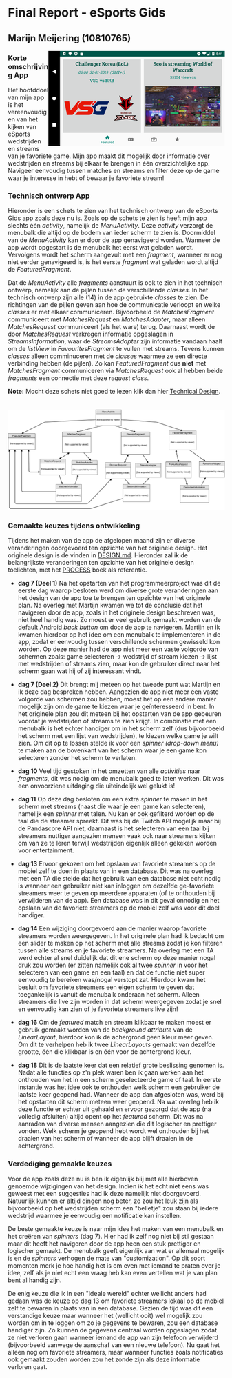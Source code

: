 # Final Report - eSports Gids

## Marijn Meijering (10810765)

<img align="right" width="410" height="220" src="https://github.com/10810765/Programmeerproject/blob/master/doc/eSports_Gids_Preview_5.png">

### Korte omschrijving App
Het hoofddoel van mijn app is het vereenvoudigen van het kijken van eSports wedstrijden en streams van je favoriete game.
Mijn app maakt dit mogelijk door informatie over wedstrijden en streams bij elkaar te brengen in één overzichtelijke app. Navigeer eenvoudig tussen matches en streams en filter deze op de game waar je interesse in hebt of bewaar je favoriete stream!
<br/>

### Technisch ontwerp App
Hieronder is een schets te zien van het technisch ontwerp van de eSports Gids app zoals deze nu is. Zoals op de schets te zien is heeft mijn app slechts één *activity*, namelijk de *MenuActivity*. Deze *activity* verzorgt de menubalk die altijd op de bodem van ieder scherm te zien is. Doormiddel van de *MenuActivity* kan er door de app genavigeerd worden. Wanneer de app wordt opgestart is de menubalk het eerst wat geladen wordt. Vervolgens wordt het scherm aangevult met een *fragment*, wanneer er nog niet eerder genavigeerd is, is het eerste *fragment* wat geladen wordt altijd de *FeaturedFragment*. 

Dat de *MenuActivity* alle *fragments* aanstuurt is ook te zien in het technisch ontwerp, namelijk aan de pijlen tussen de verschillende *classes*. In het technisch ontwerp zijn alle (14) in de app gebruikte *classes* te zien. De richtingen van de pijlen geven aan hoe de communicatie verloopt en welke *classes* er met elkaar communiceren. Bijvoorbeeld de *MatchesFragment* communiceert met *MatchesRequest* en *MatchesAdapter*, maar alleen *MatchesRequest* communiceert (als het ware) terug. Daarnaast wordt de door *MatchesRequest* verkregen informatie opgeslagen in *StreamsInformation*, waar de *StreamsAdapter* zijn informatie vandaan haalt om de *listView* in *FavouritesFragment* te vullen met streams. Tevens kunnen *classes* alleen comminuceren met de *classes* waarmee ze een directe verbinding hebben (de pijlen). Zo kan *FeaturedFragment* dus **niet** met *MatchesFragment* communiceren via *MatchesRequest* ook al hebben beide *fragments* een connectie met deze *request class*.

**Note:** Mocht deze schets niet goed te lezen klik dan hier [Technical Design](https://www.draw.io/?lightbox=1&highlight=0000ff&edit=_blank&layers=1&nav=1&title=Technical_design.html#R7V1dc6u2Fv01nul9yBnzjR9zkqbtzMnc3Ka3t6cvHcUoNjcYuQLHyfn1lUDiQ5JtIMiQHJKZ2EgCCbH2Yu29BZlZV5uXnzDYrm9RAKOZOQ9eZtb1zCQ%2FjkU%2BaMlrXuLPvbxghcMgLzLKgvvwG2SFc1a6CwOY1BqmCEVpuK0XLlEcw2VaKwMYo3292SOK6r1uwQpKBfdLEMml%2FwuDdM3OwvTK8p9huFrzng13kddsAG%2FMziRZgwDtK0XWjzPrCiOU5t82L1cwopPH5yXf7%2BZAbTEwDOO0yQ726urG%2BppeW%2F%2BFNg6e%2F%2FzrLv3PBTvKM4h27ITvUwzBJvkV%2Fr2DScqGnr7y%2BUj24SYCMdn6%2FIji9J7VzMn2ch1GwRfwinZ0PEkKlk986%2FMa4fAbaQ8iUmWQAlKNU3a5TZceLYyiKxQhnPVjwTn9re15T4%2FI%2BsIwIfve8ZM3hKJb8FJr%2BAUkKR8liiKwTcKHbNx0xw3AqzD%2BjNIUbVgjfpY39UE9Zj%2BkHkThKiZlS9IXxHwu8rMxbLItXxw%2B0xCn8KVSxC7WTxBtYIpfSRNWa%2FsMOMxyLI%2BZ0r7EoeGyNusqBuesEDDsr4pjl%2FAgXxhCWqDFsSW4zEw3ohc4rMHE%2FXtHYZ1Ny0WSzcslaWBY25dscng9%2Bbain1cRSJIZBXB%2BNDK6kNcFISQ1EMaV%2Brf1hjm25c4ywwVPpG4eA4ApcdHef9uH6XJNvlze%2FULPHyFaFcaPCBM7zwaIyJUlH1H4DLPBZVb0SbIfcvEze0g3pSVg9AQ5ymKU21YFeKxIwhyFUkiY6pJVbMIgoN183q%2FDFN5vwZL2uSe8TM8Z7eIABgzfVbhaSrgeZYvTGGaYJZbdCLKerQmx7iF%2B%2B4VfOxRPHDcYxzmLOsc5c18GjKfiOEMbxzl6OU7JOYxQMq5B2yQCK0p5cXbSlItW8AHvwqdsWDFv2Ih%2B5j%2F8DvEThqvsaJW9q5T2rw%2FGU25jHB7hKRXsfF085R%2FiqRsMVht6thNJDUZSghAz%2BHYVLb6KpGxdJGUvJLyUQJlvMs4IiH4JC3NfouwjJ4CcVPqhNUY1B8RbslxDvKE89O8tHUpIO84LyZdvGXX9v299F4VJ%2BnsI94cEXn166pTJeTfdQ9jfHG1D4p1i5QTRTq6s2eUi%2FxsXA1yBDSyGo25CbBHGH4y7%2FcbmeYS7ldZo6CJvrkVk9r4MwJZO5ETeQ5G364letNPMJVlo42455qJfYB67JeTaM78nENbDK%2FhcEYslL2Z7nounPxirFRTRu%2BvsamM1U8LpLYx3l8s0fA7T14nThosMmnVOsxV69LyBQUv2X87GaTKVZd%2BJFt6RjwcQPVH5eQ2%2F9afnQGEDatGb7nY4LTgVbWEset%2FkYifUKoh%2BC%2Fob1yPzAZQzNlZGTUhlGK9%2BQ6Tq%2BsIoS77AR27BrORXhmXjDURsNra2scQwDTnqfgtS4kNNSZrBqVhUl9wxP0nF%2BuKX8m37%2B8jR3IE4APdLhOnGyTxNiuAT2iRpuMpuFrk9jZUiu3Kd3RjOLblOWxzUkBM2jOumhM0Y%2BM4QCE%2BZsDkz4Q3hT%2FeWsCmZ52CmRiS2j5atMXpJ15yXpmR%2Fh9HUlK8ZnKOKtWOt8zWWtpifjJeh8jWMcA65ruPP1yiVG2ffPod1JGszqyVpPhof60vBzHURMo%2BIyYQ8pWAG52PRSXYaakZ9KRjNPnLPKZiS46YUTHdaKyji%2FaRgTBmnNxCkOwyDSWcOzmsXhV7kQnOhEJrK1YvaEjG2fB8cSmg%2BMqQeoMPGSlNa%2BgLydYvKdTF5tvqjMVcvOQsVELXlLEw5Z3EDntEOkyma0haDU5fvCpLMbRrG08dc07MlDZ8teSSGhEOYlqsWIaY%2BaN7jA37T%2BPuZBfXpfyhO1pZb0cfJcm6l5OQpvTIGXl44QnrFUDzzp17cqo2X3%2FXzMIe48rt8LMbsJdGigp%2B2RIupCJwXnDX5wIMTli8%2BG%2BOZDV1gUxthKW5zQ7nABVTf6gQPl24BUQRPa88PRZO95D9UoF%2FooklLEfYpsDdlQIZmSWMupkDchk%2BhaPS3LQky3FPunqmQ6WHKWryNjCxtWQttfqalyq4J1wTGwSV9O08515XLA1%2FC9A86bZ8ctvWVTSL9fv1S3XjlZk5JiB%2FyIUKUXvJCavj8wHHAtrL9Y3K2eT%2Bmw7e%2FFk3JRtlVtlX2ReHDXwdkHuOIhHDwEh6ZLJ5sJyNdwaNZeTaJMKi9sEiGQeW6O4rLzsswjIir9Axrw1VhgfVwh8JMQDEMWqLwcwSiys%2Bc7VUiSjqQLYQiDdv4ZJu%2B4xnsrwDTfKKk42ZILWbhDeBVubu6wVsisQpDdoSjQGwN%2Bj6xa6oh2QDM%2BfNCQ2HXNEXI9YVdbs0nwEouGXitNNvSBsnhARcqQOinxH5%2BxH4tQfajxk7j3mA0%2Fk5Z3LV7sgRXMqlhWdx7K3Y5qIx2jCySbRM0dzKTHlncf58s7guxcr8v6GoicX8IEnfbaXGOUZUltFXJ3YRQULGMRubTqynYDZHPY4wjoXExCmu5HW1hIaxossS0kmbeduWgRDveltHQWR6U%2BDW16pfucOUX673BdSG89c%2Fq6jsac0G%2FWGK4TDdeVYtWJryeyD%2Bexqs9Krwacyktb35yOjKsEAm2zYV4KN2YbRfhUEiCo6DtKhK8jqBlNlXFrKwkzoFZa1SYXfiWAFlB1XaVBLZ3Zri2c%2BX0KNgW4BxYwjb13fiLKkYCVzEQYS0W3eAqenMWX0F1Lriq3oQ0uCIYqSAwGgvYcaHVl9AqHKIpWj3R35o3iz30hlb5PbIjQOtY9WtTKeCMTb7OBS1gCpzYWAssRC1wXrhy7dyrdB27Ah2X727Mfb8fMHmOVweTe2Ywqd4bMwnLg%2FfqxrFRdT5hMGUpvA3E8jvi1bXqLGqJK1h149XsEa8tb81aoTcSoIiBGaujpuMuGF%2BOJb7FoK81AcrRak0mee2i80oE9gCkA0LROMGeHbm6O2M6jRlzPipDsASV53VdFHAhrluxG6aT2tqCJdiuy9yqg3kDp137C9871l6TtY0yt9BVJGvPLTQOJYxLnnjik9h%2Bx8SCZ9R1%2BdnlyVsXTn5XoQSjcSzBnOCqBa7t4rTfeRasMVztkcFVyAZ0zoJ5rhCsOHfkq12gti1cu6G1CtWSaZtEL7ojkb%2Ft972J6gthiZYrSuHGolpIGTjiWq%2BeNHXx4D%2Fvh%2F1jTK2al0%2BSlgBvDa7emeDqjAqFlpC48rquvLowzHo0TFeYQ3RGXfeEa2e2ay%2BdiLBDW5yTzfJfuufNMdiub1EAaYt%2FAA%3D%3D).
<br/>
<br/>
<br/>
![Technisch Ontwerp](https://github.com/10810765/Programmeerproject/blob/master/doc/Technical_design.svg)


### Gemaakte keuzes tijdens ontwikkeling
Tijdens het maken van de app de afgelopen maand zijn er diverse veranderingen doorgevoerd ten opzichte van het originele design. Het originele design is de vinden in [DESIGN.md](DESIGN.md). Hieronder zal ik de belangrijkste veranderingen ten opzichte van het originele design toelichten, met het [PROCESS](PROCESS.md) boek als referentie.

* **dag 7 (Deel 1)** Na het opstarten van het programmeerproject was dit de eerste dag waarop besloten werd om diverse grote veranderingen aan het design van de app toe te brengen ten opzichte van het originele plan. Na overleg met Martijn kwamen we tot de conclusie dat het navigeren door de app, zoals in het originele design beschreven was, niet heel handig was. Zo moest er veel gebruik gemaakt worden van de default Android *back button* om door de app te navigeren. Martijn en ik kwamen hierdoor op het idee om een menubalk te implementeren in de app, zodat er eenvoudig tussen verschillende schermen gewisseld kon worden. Op deze manier had de app niet meer een vaste volgorde van schermen zoals: game selecteren -> wedstrijd of stream kiezen -> lijst met wedstrijden of streams zien, maar kon de gebruiker direct naar het scherm gaan wat hij of zij interessant vindt.

* **dag 7 (Deel 2)** Dit brengt mij meteen op het tweede punt wat Martijn en ik deze dag besproken hebben. Aangezien de app niet meer een vaste volgorde van schermen zou hebben, moest het op een andere manier mogelijk zijn om de game te kiezen waar je geïnteresseerd in bent. In het originele plan zou dit meteen bij het opstarten van de app gebeuren voordat je wedstrijden of streams te zien krijgt. In combinatie met een menubalk is het echter handiger om in het scherm zelf (dus bijvoorbeeld het scherm met een lijst van wedstrijden), te kiezen welke game je wilt zien. Om dit op te lossen stelde ik voor een *spinner (drop-down menu)* te maken aan de bovenkant van het scherm waar je een game kon selecteren zonder het scherm te verlaten.

* **dag 10** Veel tijd gestoken in het omzetten van alle *activities* naar *fragments*, dit was nodig om de menubalk goed te laten werken. Dit was een onvoorziene uitdaging die uiteindelijk wel gelukt is!

* **dag 11** Op deze dag besloten om een extra *spinner* te maken in het scherm met streams (naast die waar je een game kan selecteren), namelijk een *spinner* met talen. Nu kan er ook gefilterd worden op de taal die de streamer spreekt. Dit was bij de Twitch API mogelijk maar bij de Pandascore API niet, daarnaast is het selecteren van een taal bij streamers nuttiger aangezien mensen vaak ook naar streamers kijken om van ze te leren terwijl wedstrijden eigenlijk alleen gekeken worden voor entertainment.

* **dag 13** Ervoor gekozen om het opslaan van favoriete streamers op de mobiel zelf te doen in plaats van in een database. Dit was na overleg met een TA die stelde dat het gebruik van een database niet echt nodig is wanneer een gebruiker niet kan inloggen om dezelfde ge-favoriete streamers weer te geven op meerdere apparaten (of te onthouden bij verwijderen van de app). Een database was in dit geval onnodig en het opslaan van de favoriete streamers op de mobiel zelf was voor dit doel handiger.

* **dag 14** Een wijziging doorgevoerd aan de manier waarop favoriete streamers worden weergegeven. In het originele plan had ik bedacht om een slider te maken op het scherm met alle streams zodat je kon filteren tussen alle streams en je favoriete streamers. Na overleg met een TA werd echter al snel duidelijk dat dit ene scherm op deze manier nogal druk zou worden (er zitten namelijk ook al twee *spinner* in voor het selecteren van een game en een taal) en dat de functie niet super eenvoudig te bereiken was/nogal verstopt zat. Hierdoor kwam het besluit om favoriete streamers een eigen scherm te geven dat toegankelijk is vanuit de menubalk onderaan het scherm. Alleen streamers die live zijn worden in dat scherm weergegeven zodat je snel en eenvoudig kan zien of je favoriete streamers live zijn!

* **dag 16** Om de *featured* match en stream klikbaar te maken moest er gebruik gemaakt worden van de *background attribute* van de *LinearLayout*, hierdoor kon ik de achergrond geen kleur meer geven. Om dit te verhelpen heb ik twee *LinearLayouts* gemaakt van dezelfde grootte, één die klikbaar is en één voor de achtergrond kleur.

* **dag 18** Dit is de laatste keer dat een relatief grote beslissing genomen is. Nadat alle functies op z'n plek waren ben ik gaan werken aan het onthouden van het in een scherm geselecteerde game of taal. In eerste instantie was het idee ook te onthouden welk scherm een gebruiker de laatste keer geopend had. Wanneer de app dan afgesloten was, werd bij het opstarten dit scherm meteen weer geopend. Na wat overleg heb ik deze functie er echter uit gehaald en ervoor gezorgd dat de app (na volledig afsluiten) altijd opent op het *featured* scherm. Dit was na aanraden van diverse mensen aangezien die dit logischer en prettiger vonden. Welk scherm je geopend hebt wordt wel onthouden bij het draaien van het scherm of wanneer de app blijft draaien in de achtergrond.


### Verdediging gemaakte keuzes
Voor de app zoals deze nu is ben ik eigenlijk blij met alle hierboven genoemde wijzigingen van het design. Indien ik het echt niet eens was geweest met een suggesties had ik deze namelijk niet doorgevoerd. Natuurlijk kunnen er altijd dingen nog beter, zo zou het leuk zijn als bijvoorbeeld op het wedstrijden scherm een "belletje" zou staan bij iedere wedstrijd waarmee je eenvoudig een notificatie kan instellen. 

De beste gemaakte keuze is naar mijn idee het maken van een menubalk en het creëren van *spinners* (dag 7). Hier had ik zelf nog niet bij stil gestaan maar dit heeft het navigeren door de app heen een stuk prettiger en logischer gemaakt. De menubalk geeft eigenlijk aan wat er allemaal mogelijk is en de *spinners* verhogen de mate van "customization". Op dit soort momenten merk je hoe handig het is om even met iemand te praten over je idee, zelf als je niet echt een vraag heb kan even vertellen wat je van plan bent al handig zijn. 

De enig keuze die ik in een "ideale wereld" echter wellicht anders had gedaan was de keuze op dag 13 om favoriete streamers lokaal op de mobiel zelf te bewaren in plaats van in een database. Gezien de tijd was dit een verstandige keuze maar wanneer het (wellicht ooit) wel mogelijk zou worden om in te loggen om zo je gegevens te bewaren, zou een database handiger zijn. Zo kunnen de gegevens centraal worden opgeslagen zodat ze niet verloren gaan wanneer iemand de app van zijn telefoon verwijderd (bijvoorbeeld vanwege de aanschaf van een nieuwe telefoon). Nu gaat het alleen nog om favoriete streamers, maar wanneer functies zoals notificaties ook gemaakt zouden worden zou het zonde zijn als deze informatie verloren gaat.
